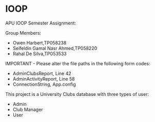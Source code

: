 # IOOP

APU  IOOP Semester Assignment:

Group Members:
  - Owen Harbert,TP058238
  - Seifeldin Gamal Nasr Ahmed,TP058220
  - Rahal De Silva,TP053533
  
IMPORTANT - Please alter the file paths in the following form codes:
  - AdminClubsReport, Line 42
  - AdminActivityReport, Line 58
  - ConnectionString, App.config

This project is a University Clubs database with three types of user:
- Admin
- Club Manager
- User


